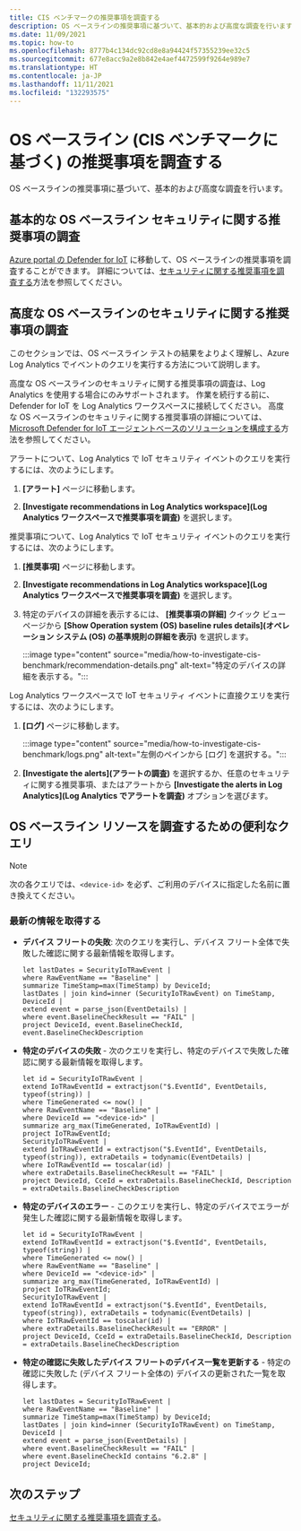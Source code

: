 ```yaml
---
title: CIS ベンチマークの推奨事項を調査する
description: OS ベースラインの推奨事項に基づいて、基本的および高度な調査を行います。
ms.date: 11/09/2021
ms.topic: how-to
ms.openlocfilehash: 8777b4c134dc92cd8e8a94424f57355239ee32c5
ms.sourcegitcommit: 677e8acc9a2e8b842e4aef4472599f9264e989e7
ms.translationtype: HT
ms.contentlocale: ja-JP
ms.lasthandoff: 11/11/2021
ms.locfileid: "132293575"
---
```

# <a name="investigate-os-baseline-based-on-cis-benchmark-recommendation"></a>OS ベースライン (CIS ベンチマークに基づく) の推奨事項を調査する

OS ベースラインの推奨事項に基づいて、基本的および高度な調査を行います。

## <a name="basic-os-baseline-security-recommendation-investigation"></a>基本的な OS ベースライン セキュリティに関する推奨事項の調査  

[Azure portal の Defender for IoT](https://portal.azure.com/#blade/Microsoft_Azure_IoT_Defender/IoTDefenderDashboard/Getting_Started) に移動して、OS ベースラインの推奨事項を調査することができます。 詳細については、[セキュリティに関する推奨事項を調査する](quickstart-investigate-security-recommendations.md)方法を参照してください。

## <a name="advanced-os-baseline-security-recommendation-investigation"></a>高度な OS ベースラインのセキュリティに関する推奨事項の調査  

このセクションでは、OS ベースライン テストの結果をよりよく理解し、Azure Log Analytics でイベントのクエリを実行する方法について説明します。  

高度な OS ベースラインのセキュリティに関する推奨事項の調査は、Log Analytics を使用する場合にのみサポートされます。 作業を続行する前に、Defender for IoT を Log Analytics ワークスペースに接続してください。 高度な OS ベースラインのセキュリティに関する推奨事項の詳細については、[Microsoft Defender for IoT エージェントベースのソリューションを構成する](how-to-configure-agent-based-solution.md)方法を参照してください。

アラートについて、Log Analytics で IoT セキュリティ イベントのクエリを実行するには、次のようにします。

1. **[アラート]** ページに移動します。

1. **[Investigate recommendations in Log Analytics workspace]\(Log Analytics ワークスペースで推奨事項を調査\)** を選択します。

推奨事項について、Log Analytics で IoT セキュリティ イベントのクエリを実行するには、次のようにします。

1. **[推奨事項]** ページに移動します。

1. **[Investigate recommendations in Log Analytics workspace]\(Log Analytics ワークスペースで推奨事項を調査\)** を選択します。

1. 特定のデバイスの詳細を表示するには、 **[推奨事項の詳細]** クイック ビュー ページから **[Show Operation system (OS) baseline rules details]\(オペレーション システム (OS) の基準規則の詳細を表示\)** を選択します。

   :::image type="content" source="media/how-to-investigate-cis-benchmark/recommendation-details.png" alt-text="特定のデバイスの詳細を表示する。":::

Log Analytics ワークスペースで IoT セキュリティ イベントに直接クエリを実行するには、次のようにします。

1. **[ログ]** ページに移動します。

    :::image type="content" source="media/how-to-investigate-cis-benchmark/logs.png" alt-text="左側のペインから [ログ] を選択する。":::

1. **[Investigate the alerts]\(アラートの調査\)** を選択するか、任意のセキュリティに関する推奨事項、またはアラートから **[Investigate the alerts in Log Analytics]\(Log Analytics でアラートを調査\)** オプションを選びます。

## <a name="useful-queries-to-investigate-the-os-baseline-resources"></a>OS ベースライン リソースを調査するための便利なクエリ

> [!Note]
> 次の各クエリでは、`<device-id>` を必ず、ご利用のデバイスに指定した名前に置き換えてください。

### <a name="retrieve-the-latest-information"></a>最新の情報を取得する

- **デバイス フリートの失敗**: 次のクエリを実行し、デバイス フリート全体で失敗した確認に関する最新情報を取得します。

    ```kusto
    let lastDates = SecurityIoTRawEvent |
    where RawEventName == "Baseline" |
    summarize TimeStamp=max(TimeStamp) by DeviceId;
    lastDates | join kind=inner (SecurityIoTRawEvent) on TimeStamp, DeviceId |
    extend event = parse_json(EventDetails) |
    where event.BaselineCheckResult == "FAIL" |
    project DeviceId, event.BaselineCheckId, event.BaselineCheckDescription
    ```

- **特定のデバイスの失敗** - 次のクエリを実行し、特定のデバイスで失敗した確認に関する最新情報を取得します。  

    ```kusto
    let id = SecurityIoTRawEvent | 
    extend IoTRawEventId = extractjson("$.EventId", EventDetails, typeof(string)) |
    where TimeGenerated <= now() |
    where RawEventName == "Baseline" |
    where DeviceId == "<device-id>" |
    summarize arg_max(TimeGenerated, IoTRawEventId) |
    project IoTRawEventId;
    SecurityIoTRawEvent |
    extend IoTRawEventId = extractjson("$.EventId", EventDetails, typeof(string)), extraDetails = todynamic(EventDetails) |
    where IoTRawEventId == toscalar(id) |
    where extraDetails.BaselineCheckResult == "FAIL" |
    project DeviceId, CceId = extraDetails.BaselineCheckId, Description = extraDetails.BaselineCheckDescription
    ```

- **特定のデバイスのエラー** - このクエリを実行し、特定のデバイスでエラーが発生した確認に関する最新情報を取得します。

    ```kusto
    let id = SecurityIoTRawEvent |
    extend IoTRawEventId = extractjson("$.EventId", EventDetails, typeof(string)) |
    where TimeGenerated <= now() |
    where RawEventName == "Baseline" |
    where DeviceId == "<device-id>" |
    summarize arg_max(TimeGenerated, IoTRawEventId) |
    project IoTRawEventId;
    SecurityIoTRawEvent |
    extend IoTRawEventId = extractjson("$.EventId", EventDetails, typeof(string)), extraDetails = todynamic(EventDetails) |
    where IoTRawEventId == toscalar(id) |
    where extraDetails.BaselineCheckResult == "ERROR" |
    project DeviceId, CceId = extraDetails.BaselineCheckId, Description = extraDetails.BaselineCheckDescription
    ```

- **特定の確認に失敗したデバイス フリートのデバイス一覧を更新する** - 特定の確認に失敗した (デバイス フリート全体の) デバイスの更新された一覧を取得します。  

    ```kusto
    let lastDates = SecurityIoTRawEvent |
    where RawEventName == "Baseline" |
    summarize TimeStamp=max(TimeStamp) by DeviceId;
    lastDates | join kind=inner (SecurityIoTRawEvent) on TimeStamp, DeviceId |
    extend event = parse_json(EventDetails) |
    where event.BaselineCheckResult == "FAIL" |
    where event.BaselineCheckId contains "6.2.8" |
    project DeviceId;
    ```

## <a name="next-steps"></a>次のステップ

[セキュリティに関する推奨事項を調査する](quickstart-investigate-security-recommendations.md)。
